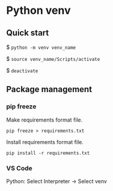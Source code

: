 # Python venv

## Quick start

$ `python -m venv venv_name`

$ `source venv_name/Scripts/activate`

$ `deactivate`



## Package management

### pip freeze

Make requirements format file.

`pip freeze > requirements.txt`

Install requirements format file.

`pip install -r requirements.txt`



### VS Code

Python: Select Interpreter -> Select venv

